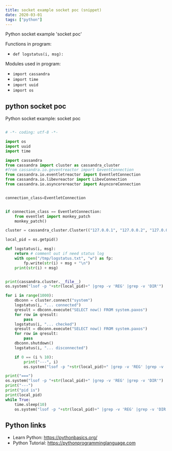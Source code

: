 ```yaml
---
title: socket example socket poc (snippet)
date: 2020-03-01
tags: ["python"]
---
```

Python socket example 'socket poc'

Functions in program: 
* `def logstatus(i, msg):`

Modules used in program: 
* `import cassandra`
* `import time`
* `import uuid`
* `import os`

## python socket poc

Python socket example: socket poc

```python

# -*- coding: utf-8 -*-

import os
import uuid
import time

import cassandra
from cassandra import cluster as cassandra_cluster
#from cassandra.io.geventreactor import GeventConnection
from cassandra.io.eventletreactor import EventletConnection
from cassandra.io.libevreactor import LibevConnection
from cassandra.io.asyncorereactor import AsyncoreConnection


connection_class=EventletConnection


if connection_class == EventletConnection:
    from eventlet import monkey_patch
    monkey_patch()

cluster = cassandra_cluster.Cluster(("127.0.0.1", "127.0.0.2", "127.0.0.3"),  connection_class=connection_class)

local_pid = os.getpid()

def logstatus(i, msg):
    return # comment out if need status log
    with open("/tmp/logstatus.txt", "w") as fp:
        fp.write(str(i) + msg + "\n")
    print(str(i) + msg)


print(cassandra.cluster.__file__)
os.system("lsof -p "+str(local_pid)+" |grep -v 'REG' |grep -v 'DIR'")

for i in range(1000):
    dbconn = cluster.connect("system")
    logstatus(i, "... connected")
    qresult = dbconn.execute("SELECT now() FROM system.paxos")
    for row in qresult:
        pass
    logstatus(i, "... checked")
    qresult = dbconn.execute("SELECT now() FROM system.paxos")
    for row in qresult:
        pass
    dbconn.shutdown()
    logstatus(i, "... disconnected")

    if 0 == (i % 10):
        print("---", i)
        os.system("lsof -p "+str(local_pid)+" |grep -v 'REG' |grep -v 'DIR'")

print("===")
os.system("lsof -p "+str(local_pid)+" |grep -v 'REG' |grep -v 'DIR'")
print("---")
print("pid is")
print(local_pid)
while True:
    time.sleep(10)
    os.system("lsof -p "+str(local_pid)+" |grep -v 'REG' |grep -v 'DIR'")

```

## Python links

- Learn Python: https://pythonbasics.org/
- Python Tutorial: https://pythonprogramminglanguage.com

